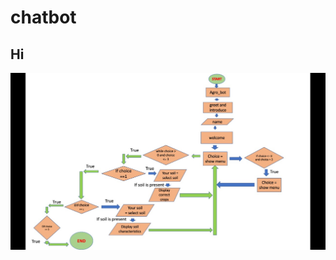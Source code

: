 # chatbot   

## Hi

![](https://github.com/18pa1a0418/chatbot/blob/main/WhatsApp%20Image%202020-10-17%20at%208.31.30%20PM.jpeg)
